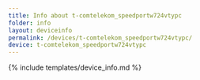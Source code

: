 ```yaml
---
title: Info about t-comtelekom_speedportw724vtypc
folder: info
layout: deviceinfo
permalink: /devices/t-comtelekom_speedportw724vtypc/
device: t-comtelekom_speedportw724vtypc
---
```

{% include templates/device_info.md %}

